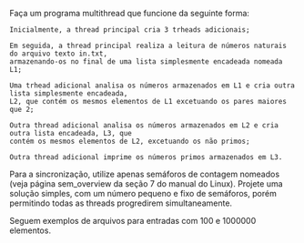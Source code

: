 Faça um programa multithread que funcione da seguinte forma:

    Inicialmente, a thread principal cria 3 trheads adicionais;
    
    Em seguida, a thread principal realiza a leitura de números naturais do arquivo texto in.txt, 
    armazenando-os no final de uma lista simplesmente encadeada nomeada L1;
    
    Uma trhead adicional analisa os números armazenados em L1 e cria outra lista simplesmente encadeada, 
    L2, que contém os mesmos elementos de L1 excetuando os pares maiores que 2;
    
    Outra thread adicional analisa os números armazenados em L2 e cria outra lista encadeada, L3, que 
    contém os mesmos elementos de L2, excetuando os não primos;
    
    Outra thread adicional imprime os números primos armazenados em L3.

Para a sincronização, utilize apenas semáforos de contagem nomeados (veja página sem_overview da seção 
7 do manual do Linux). Projete uma solução simples, com um número pequeno e fixo de semáforos, porém
permitindo todas as threads progredirem simultaneamente.

Seguem exemplos de arquivos para entradas com 100 e 1000000 elementos. 
